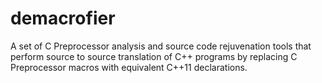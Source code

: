 demacrofier
===========

A set of C Preprocessor analysis and source code rejuvenation tools that perform source to source translation of C++ programs by replacing C Preprocessor macros with equivalent C++11 declarations.